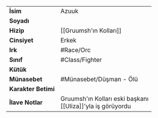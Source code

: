 |  |  |
|---|---|
| **İsim** | Azuuk|
| **Soyadı** | |
| **Hizip** | [[Gruumsh'ın Kolları]]|
| **Cinsiyet** | Erkek|
| **Irk** | #Race/Orc|
| **Sınıf** | #Class/Fighter|
| **Kütük** | |
| **Münasebet** | #Münasebet/Düşman - Ölü|
| **Karakter Betimi** | |
| **İlave Notlar** | Gruumsh'ın Kolları eski başkanı<br>[[Uliza]]'yla iş görüyordu|
